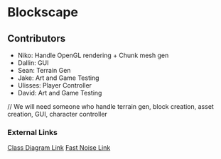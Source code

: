 # Blockscape
## Contributors
- Niko: Handle OpenGL rendering + Chunk mesh gen
- Dallin: GUI
- Sean: Terrain Gen
- Jake: Art and Game Testing
- Ulisses: Player Controller
- David: Art and Game Testing

// We will need someone who handle terrain gen, block creation, asset creation, GUI, character controller



### External Links
[Class Diagram Link](https://docs.google.com/drawings/d/1Rja5TI8MIqJgnk-PyeSCaD919eVHrKPN3KJQktHV5DI/edit?usp=sharing)
[Fast Noise Link](https://auburn.github.io/FastNoiseLite/)


